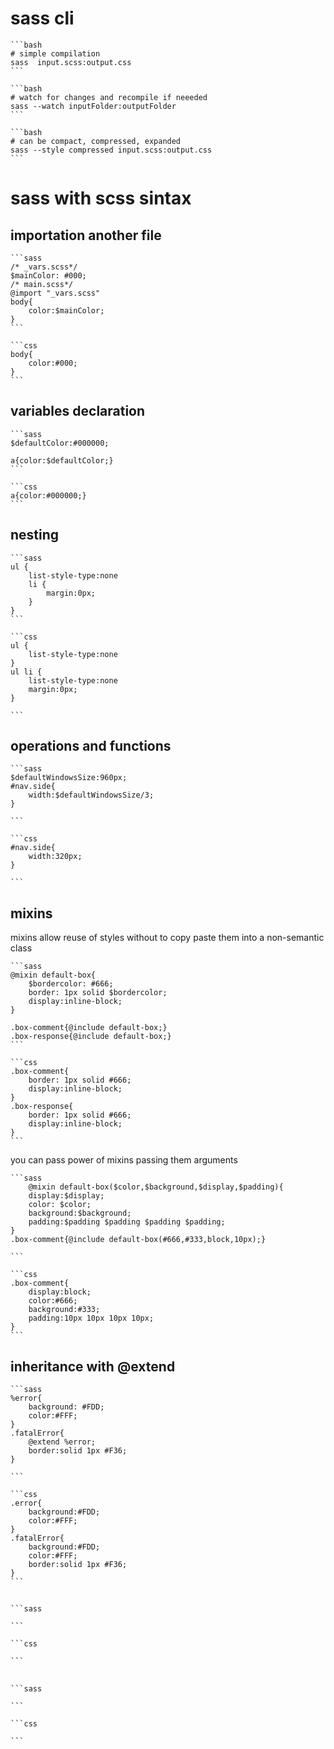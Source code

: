 # sass cli 

	```bash
	# simple compilation
	sass  input.scss:output.css
	```

	```bash
	# watch for changes and recompile if neeeded
	sass --watch inputFolder:outputFolder
	```

	```bash
	# can be compact, compressed, expanded
	sass --style compressed input.scss:output.css
	```


# sass with scss sintax


## importation another file

	```sass
	/* _vars.scss*/
	$mainColor: #000;
	/* main.scss*/
	@import "_vars.scss"
	body{
		color:$mainColor;
	}
	```

	```css
	body{
		color:#000;
	}
	```


## variables declaration


	```sass
	$defaultColor:#000000;

	a{color:$defaultColor;}
	```

	```css
	a{color:#000000;}
	```


## nesting


	```sass
	ul {
		list-style-type:none
		li {
			margin:0px;
		}
	}	
	```

	```css
	ul {
		list-style-type:none
	}
	ul li {
		list-style-type:none
		margin:0px;
	}
	
	```


## operations and functions

	```sass
	$defaultWindowsSize:960px;
	#nav.side{
		width:$defaultWindowsSize/3;
	}
	
	```

	```css
	#nav.side{
		width:320px;
	}
	
	```



## mixins

mixins allow reuse of styles without to copy paste them into a non-semantic class

	```sass
	@mixin default-box{
		$bordercolor: #666;
		border: 1px solid $bordercolor;
		display:inline-block;
	}
	
	.box-comment{@include default-box;}
	.box-response{@include default-box;}
	```

	```css
	.box-comment{
		border: 1px solid #666;
		display:inline-block;
	}
	.box-response{
		border: 1px solid #666;
		display:inline-block;
	}
	```

you can pass power of mixins passing them arguments


	```sass
		@mixin default-box($color,$background,$display,$padding){
		display:$display;
		color: $color;
		background:$background;
		padding:$padding $padding $padding $padding;
	}
	.box-comment{@include default-box(#666,#333,block,10px);}
	
	```

	```css
	.box-comment{
		display:block;
		color:#666;
		background:#333;
		padding:10px 10px 10px 10px;
	}	
	```


## inheritance with @extend

	```sass
	%error{		
		background: #FDD;
		color:#FFF;
	}
	.fatalError{
		@extend %error;
		border:solid 1px #F36;
	}
	
	```

	```css
	.error{
		background:#FDD;
		color:#FFF;
	}
	.fatalError{
		background:#FDD;
		color:#FFF;
		border:solid 1px #F36;
	}
	```



## 

	```sass
	
	```

	```css
	
	```

## 

	```sass
	
	```

	```css
	
	```